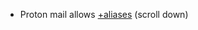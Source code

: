 - Proton mail allows [+aliases](https://protonmail.com/support/knowledge-base/addresses-and-aliases/) (scroll down)
